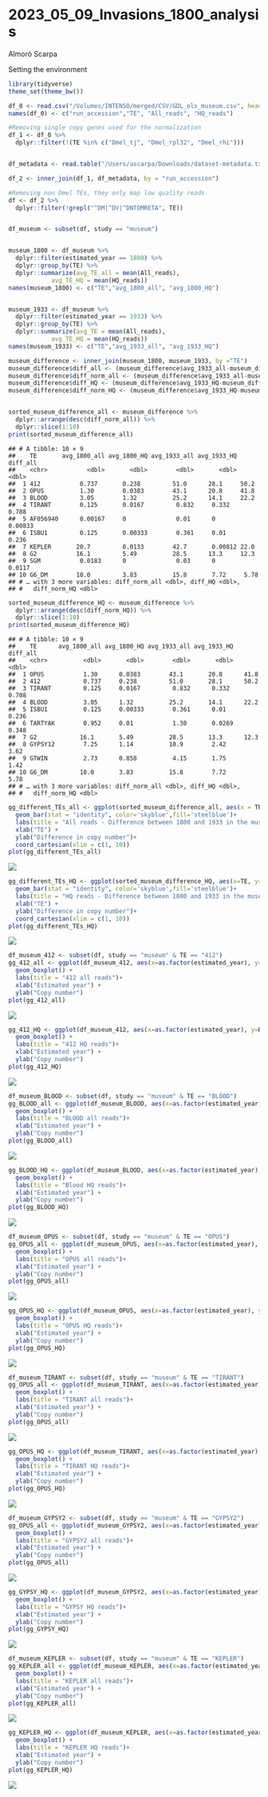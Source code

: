 2023_05_09_Invasions_1800_analysis
================
Almorò Scarpa

Setting the environment

``` r
library(tidyverse)
theme_set(theme_bw())
```

``` r
df_0 <- read.csv("/Volumes/INTENSO/merged/CSV/GDL_ols_museum.csv", header = FALSE)
names(df_0) <- c("run_accession","TE", "All_reads", "HQ_reads")
```

``` r
#Removing single copy genes used for the normalization
df_1 <- df_0 %>%
  dplyr::filter(!(TE %in% c("Dmel_tj", "Dmel_rpl32", "Dmel_rhi")))


df_metadata <- read.table("/Users/ascarpa/Downloads/dataset-metadata.txt", sep = "\t", header = TRUE)

df_2 <- inner_join(df_1, df_metadata, by = "run_accession") 

#Removing non Dmel TEs, they only map low quality reads
df <- df_2 %>%
  dplyr::filter(!grepl("^DM|^DV|^DNTOMRETA", TE))


df_museum <- subset(df, study == "museum")


museum_1800 <- df_museum %>%
  dplyr::filter(estimated_year == 1800) %>%
  dplyr::group_by(TE) %>%
  dplyr::summarize(avg_TE_all = mean(All_reads),
            avg_TE_HQ = mean(HQ_reads))
names(museum_1800) <- c("TE","avg_1800_all", "avg_1800_HQ")


museum_1933 <- df_museum %>%
  dplyr::filter(estimated_year == 1933) %>%
  dplyr::group_by(TE) %>%
  dplyr::summarize(avg_TE = mean(All_reads),
            avg_TE_HQ = mean(HQ_reads))
names(museum_1933) <- c("TE","avg_1933_all", "avg_1933_HQ")

museum_difference <- inner_join(museum_1800, museum_1933, by ="TE")
museum_difference$diff_all <- (museum_difference$avg_1933_all-museum_difference$avg_1800_all)
museum_difference$diff_norm_all <- (museum_difference$avg_1933_all-museum_difference$avg_1800_all)/museum_difference$avg_1933_all
museum_difference$diff_HQ <- (museum_difference$avg_1933_HQ-museum_difference$avg_1800_HQ)
museum_difference$diff_norm_HQ <- (museum_difference$avg_1933_HQ-museum_difference$avg_1800_HQ)/museum_difference$avg_1933_HQ


sorted_museum_difference_all <- museum_difference %>%
  dplyr::arrange(desc(diff_norm_all)) %>%
  dplyr::slice(1:10)
print(sorted_museum_difference_all)
```

    ## # A tibble: 10 × 9
    ##    TE       avg_1800_all avg_1800_HQ avg_1933_all avg_1933_HQ diff_all
    ##    <chr>           <dbl>       <dbl>        <dbl>       <dbl>    <dbl>
    ##  1 412           0.737       0.238         51.0      28.1     50.2    
    ##  2 OPUS          1.30        0.0383        43.1      20.8     41.8    
    ##  3 BLOOD         3.05        1.32          25.2      14.1     22.2    
    ##  4 TIRANT        0.125       0.0167         0.832     0.332    0.708  
    ##  5 AF056940      0.00167     0              0.01      0        0.00833
    ##  6 ISBU1         0.125       0.00333        0.361     0.01     0.236  
    ##  7 KEPLER       20.7         0.0133        42.7       0.00812 22.0    
    ##  8 G2           16.1         5.49          28.5      13.3     12.3    
    ##  9 SGM           0.0183      0              0.03      0        0.0117 
    ## 10 G6_DM        10.0         3.83          15.8       7.72     5.78   
    ## # … with 3 more variables: diff_norm_all <dbl>, diff_HQ <dbl>,
    ## #   diff_norm_HQ <dbl>

``` r
sorted_museum_difference_HQ <- museum_difference %>%
  dplyr::arrange(desc(diff_norm_HQ)) %>%
  dplyr::slice(1:10)
print(sorted_museum_difference_HQ)
```

    ## # A tibble: 10 × 9
    ##    TE      avg_1800_all avg_1800_HQ avg_1933_all avg_1933_HQ diff_all
    ##    <chr>          <dbl>       <dbl>        <dbl>       <dbl>    <dbl>
    ##  1 OPUS           1.30      0.0383        43.1       20.8      41.8  
    ##  2 412            0.737     0.238         51.0       28.1      50.2  
    ##  3 TIRANT         0.125     0.0167         0.832      0.332     0.708
    ##  4 BLOOD          3.05      1.32          25.2       14.1      22.2  
    ##  5 ISBU1          0.125     0.00333        0.361      0.01      0.236
    ##  6 TARTYAK        0.952     0.01           1.30       0.0269    0.348
    ##  7 G2            16.1       5.49          28.5       13.3      12.3  
    ##  8 GYPSY12        7.25      1.14          10.9        2.42      3.62 
    ##  9 GTWIN          2.73      0.858          4.15       1.75      1.42 
    ## 10 G6_DM         10.0       3.83          15.8        7.72      5.78 
    ## # … with 3 more variables: diff_norm_all <dbl>, diff_HQ <dbl>,
    ## #   diff_norm_HQ <dbl>

``` r
gg_different_TEs_all <- ggplot(sorted_museum_difference_all, aes(x = TE, y = diff_all))+ 
  geom_bar(stat = "identity", color='skyblue',fill='steelblue')+
  labs(title = "All reads - Difference between 1800 and 1933 in the museum samples")+
  xlab("TE") +
  ylab("Difference in copy number")+
  coord_cartesian(xlim = c(1, 10))
plot(gg_different_TEs_all)
```

![](2023_05_09_Invasions_1800_analysis_files/figure-gfm/unnamed-chunk-4-1.png)<!-- -->

``` r
gg_different_TEs_HQ <- ggplot(sorted_museum_difference_HQ, aes(x=TE, y=diff_HQ))+ 
  geom_bar(stat = "identity", color='skyblue',fill='steelblue')+
  labs(title = "HQ reads - Difference between 1800 and 1933 in the museum samples")+
  xlab("TE") +
  ylab("Difference in copy number")+
  coord_cartesian(xlim = c(1, 10))
plot(gg_different_TEs_HQ)
```

![](2023_05_09_Invasions_1800_analysis_files/figure-gfm/unnamed-chunk-4-2.png)<!-- -->

``` r
df_museum_412 <- subset(df, study == "museum" & TE == "412")
gg_412_all <- ggplot(df_museum_412, aes(x=as.factor(estimated_year), y=All_reads)) + 
  geom_boxplot() +
  labs(title = "412 all reads")+
  xlab("Estimated year") +
  ylab("Copy number")
plot(gg_412_all)
```

![](2023_05_09_Invasions_1800_analysis_files/figure-gfm/unnamed-chunk-4-3.png)<!-- -->

``` r
gg_412_HQ <- ggplot(df_museum_412, aes(x=as.factor(estimated_year), y=HQ_reads)) + 
  geom_boxplot() +
  labs(title = "412 HQ reads")+
  xlab("Estimated year") +
  ylab("Copy number")
plot(gg_412_HQ)
```

![](2023_05_09_Invasions_1800_analysis_files/figure-gfm/unnamed-chunk-4-4.png)<!-- -->

``` r
df_museum_BLOOD <- subset(df, study == "museum" & TE == "BLOOD")
gg_BLOOD_all <- ggplot(df_museum_BLOOD, aes(x=as.factor(estimated_year), y=All_reads)) + 
  geom_boxplot() +
  labs(title = "BLOOD all reads")+
  xlab("Estimated year") +
  ylab("Copy number")
plot(gg_BLOOD_all)
```

![](2023_05_09_Invasions_1800_analysis_files/figure-gfm/unnamed-chunk-4-5.png)<!-- -->

``` r
gg_BLOOD_HQ <- ggplot(df_museum_BLOOD, aes(x=as.factor(estimated_year), y=HQ_reads)) + 
  geom_boxplot() +
  labs(title = "Blood HQ reads")+
  xlab("Estimated year") +
  ylab("Copy number")
plot(gg_BLOOD_HQ)
```

![](2023_05_09_Invasions_1800_analysis_files/figure-gfm/unnamed-chunk-4-6.png)<!-- -->

``` r
df_museum_OPUS <- subset(df, study == "museum" & TE == "OPUS")
gg_OPUS_all <- ggplot(df_museum_OPUS, aes(x=as.factor(estimated_year), y=All_reads)) + 
  geom_boxplot() +
  labs(title = "OPUS all reads")+
  xlab("Estimated year") +
  ylab("Copy number")
plot(gg_OPUS_all)
```

![](2023_05_09_Invasions_1800_analysis_files/figure-gfm/unnamed-chunk-4-7.png)<!-- -->

``` r
gg_OPUS_HQ <- ggplot(df_museum_OPUS, aes(x=as.factor(estimated_year), y=HQ_reads)) + 
  geom_boxplot() +
  labs(title = "OPUS HQ reads")+
  xlab("Estimated year") +
  ylab("Copy number")
plot(gg_OPUS_HQ)
```

![](2023_05_09_Invasions_1800_analysis_files/figure-gfm/unnamed-chunk-4-8.png)<!-- -->

``` r
df_museum_TIRANT <- subset(df, study == "museum" & TE == "TIRANT")
gg_OPUS_all <- ggplot(df_museum_TIRANT, aes(x=as.factor(estimated_year), y=All_reads)) + 
  geom_boxplot() +
  labs(title = "TIRANT all reads")+
  xlab("Estimated year") +
  ylab("Copy number")
plot(gg_OPUS_all)
```

![](2023_05_09_Invasions_1800_analysis_files/figure-gfm/unnamed-chunk-4-9.png)<!-- -->

``` r
gg_OPUS_HQ <- ggplot(df_museum_TIRANT, aes(x=as.factor(estimated_year), y=HQ_reads)) + 
  geom_boxplot() +
  labs(title = "TIRANT HQ reads")+
  xlab("Estimated year") +
  ylab("Copy number")
plot(gg_OPUS_HQ)
```

![](2023_05_09_Invasions_1800_analysis_files/figure-gfm/unnamed-chunk-4-10.png)<!-- -->

``` r
df_museum_GYPSY2 <- subset(df, study == "museum" & TE == "GYPSY2")
gg_OPUS_all <- ggplot(df_museum_GYPSY2, aes(x=as.factor(estimated_year), y=All_reads)) + 
  geom_boxplot() +
  labs(title = "GYPSY2 all reads")+
  xlab("Estimated year") +
  ylab("Copy number")
plot(gg_OPUS_all)
```

![](2023_05_09_Invasions_1800_analysis_files/figure-gfm/unnamed-chunk-4-11.png)<!-- -->

``` r
gg_GYPSY_HQ <- ggplot(df_museum_GYPSY2, aes(x=as.factor(estimated_year), y=HQ_reads)) + 
  geom_boxplot() +
  labs(title = "GYPSY HQ reads")+
  xlab("Estimated year") +
  ylab("Copy number")
plot(gg_GYPSY_HQ)
```

![](2023_05_09_Invasions_1800_analysis_files/figure-gfm/unnamed-chunk-4-12.png)<!-- -->

``` r
df_museum_KEPLER <- subset(df, study == "museum" & TE == "KEPLER")
gg_KEPLER_all <- ggplot(df_museum_KEPLER, aes(x=as.factor(estimated_year), y=All_reads)) + 
  geom_boxplot() +
  labs(title = "KEPLER all reads")+
  xlab("Estimated year") +
  ylab("Copy number")
plot(gg_KEPLER_all)
```

![](2023_05_09_Invasions_1800_analysis_files/figure-gfm/unnamed-chunk-4-13.png)<!-- -->

``` r
gg_KEPLER_HQ <- ggplot(df_museum_KEPLER, aes(x=as.factor(estimated_year), y=HQ_reads)) + 
  geom_boxplot() +
  labs(title = "KEPLER HQ reads")+
  xlab("Estimated year") +
  ylab("Copy number")
plot(gg_KEPLER_HQ)
```

![](2023_05_09_Invasions_1800_analysis_files/figure-gfm/unnamed-chunk-4-14.png)<!-- -->

